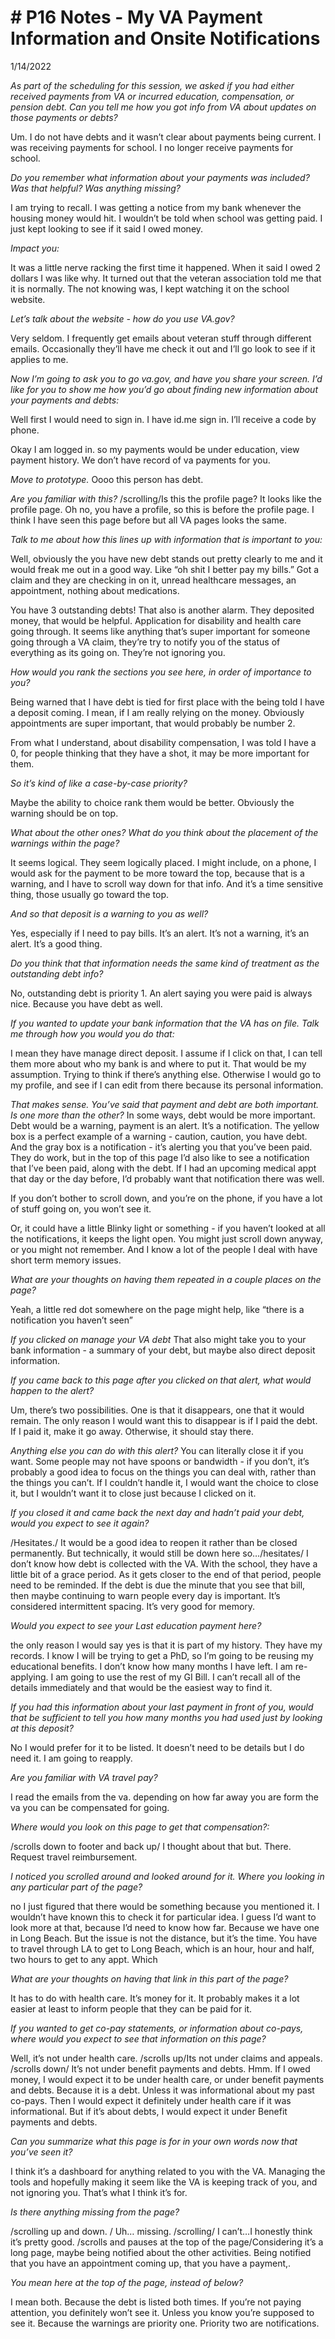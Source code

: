 # # P16 Notes - My VA Payment Information and Onsite Notifications

1/14/2022

*As part of the scheduling for this session, we asked if you had either received payments from VA or incurred education, compensation, or pension debt. Can you tell me how you got info from VA about updates on those payments or debts?* 

Um. I do not have debts and it wasn’t clear about payments being current. I was receiving payments for school. I no longer receive payments for school. 

*Do you remember what information about your payments was included? Was that helpful? Was anything missing?* 

I am trying to recall. I was getting a notice from my bank whenever the housing money would hit. I wouldn’t be told when school was getting paid. I just kept looking to see if it said I owed money.

*Impact you:* 

It was a little nerve racking the first time it happened. When it said I owed 2 dollars I was like why. It turned out that the veteran association told me that it is normally. The not knowing was, I kept watching it on the school website. 

*Let’s talk about the website - how do you use VA.gov?* 

Very seldom. I frequently get emails about veteran stuff through different emails. Occasionally they’ll have me check it out and I’ll go look to see if it applies to me. 

*Now I’m going to ask you to go va.gov, and have you share your screen. I’d like for you to show me how you’d go about finding new information about your payments and debts:* 

Well first I would need to sign in. I have id.me sign in. I’ll receive a code by phone. 

Okay I am logged in. so my payments would be under education, view payment history. We don’t have record of va payments for you. 

*Move to prototype.*
Oooo this person has debt.

*Are you familiar with this?*
/scrolling/Is this the profile page? It looks like the profile page. Oh no, you have a profile, so this is before the profile page. I think I have seen this page before but all VA pages looks the same. 


*Talk to me about how this lines up with information that is important to you:* 

Well, obviously the you have new debt stands out pretty clearly to me and it would freak me out in a good way. Like “oh shit I better pay my bills.” Got a claim and they are checking in on it, unread healthcare messages, an appointment, nothing about medications. 

You have 3 outstanding debts! That also is another alarm. They deposited money, that would be helpful. Application for disability and health care going through. It seems like anything that’s super important for someone going through a VA claim, they’re try to notify you of the status of everything as its going on. They’re not ignoring you. 

*How would you rank the sections you see here, in order of importance to you?* 

Being warned that I have debt is tied for first place with the being told I have a deposit coming. I mean, if I am really relying on the money. Obviously appointments are super important, that would probably be number 2. 

From what I understand, about disability compensation, I was told I have a 0, for people thinking that they have a shot, it may be more important for them. 

*So it’s kind of like a case-by-case priority?*

Maybe the ability to choice rank them would be better. Obviously the warning should be on top. 

*What about the other ones? What do you think about the placement of the warnings within the page?*

It seems logical. They seem logically placed. I might include, on a phone, I would ask for the payment to be more toward the top, because that is a warning, and I have to scroll way down for that info. And it’s a time sensitive thing, those usually go toward the top. 

*And so that deposit is a warning to you as well?*

Yes, especially if I need to pay bills. It’s an alert. It’s not a warning, it’s an alert. It’s a good thing.

*Do you think that that information needs the same kind of treatment as the outstanding debt info?*

No, outstanding debt is priority 1. An alert saying you were paid is always nice. Because you have debt as well.

*If you wanted to update your bank information that the VA has on file. Talk me through how you would you do that:* 

I mean they have manage direct deposit. I assume if I click on that, I can tell them more about who my bank is and where to put it. That would be my assumption. Trying to think if there’s anything else. Otherwise I would go to my profile, and see if I can edit from there because its personal information.

*That makes sense. You’ve said that payment and debt are both important. Is one more than the other?*
In some ways, debt would be more important. Debt would be a warning, payment is an alert. It’s a notification. The yellow box is a perfect example of a warning - caution, caution, you have debt. And the gray box is a notification - it’s alerting you that you’ve been paid. They do work, but in the top of this page I’d also like to see a notification that I’ve been paid, along with the debt. If I had an upcoming medical appt that day or the day before, I’d probably want that notification there was well.

If you don’t bother to scroll down, and you’re on the phone,  if you have a lot of stuff going on, you won’t see it.

Or, it could have a little Blinky light or something - if you haven’t looked at all the notifications, it keeps the light open. You might just scroll down anyway, or you might not remember. And I know a lot of the people I deal with have short term memory issues.

*What are your thoughts on having them repeated in a couple places on the page?*

Yeah, a little red dot somewhere on the page might help, like “there is a notification you haven’t seen”

*If you clicked on manage your VA debt*
That also might take you to your bank information - a summary of your debt, but maybe also direct deposit information.

*If you came back to this page after you clicked on that alert, what would happen to the alert?*

Um, there’s two possibilities. One is that it disappears, one that it would remain. The only reason I would want this to disappear is if I paid the debt. If I paid it, make it go away. Otherwise, it should stay there.

*Anything else you can do with this alert?* 
You can literally close it if you want. Some people may not have spoons or bandwidth - if you don’t, it’s probably a good idea to focus on the things you can deal with, rather than the things you can’t. If I couldn’t handle it, I would want the choice to close it, but I wouldn’t want it to close just because I clicked on it.

*If you closed it and came back the next day and hadn’t paid your debt, would you expect to see it again?*

/Hesitates./ It would be a good idea to reopen it rather than be closed permanently. But technically, it would still be down here so…/hesitates/ I don’t know how debt is collected with the VA. With the school, they have a little bit of a grace period. As it gets closer to the end of that period, people need to be reminded. If the debt is due the minute that you see that bill, then maybe continuing to warn people every day is important. It’s considered intermittent spacing. It’s very good for memory.

*Would you expect to see your Last education payment here?*

the only reason I would say yes is that it is part of my history. They have my records. I know I will be trying to get a PhD, so I’m going to be reusing my educational benefits. I don’t know how many months I have left. I am re-applying. I am going to use the rest of my GI Bill. I can’t recall all of the details immediately and that would be the easiest way to find it. 

*If you had this information about your last payment in front of you, would that be sufficient to tell you how many months you had used just by looking at this deposit?*

No I would prefer for it to be listed. It doesn’t need to be details but I do need it. I am going to reapply. 

*Are you familiar with VA travel pay?* 

I read the emails from the va. depending on how far away you are form the va you can be compensated for going. 

*Where would you look on this page to get that compensation?:* 

/scrolls down to footer and back up/ I thought about that but. There. Request travel reimbursement. 

*I noticed you scrolled around and looked around for it. Where you looking in any particular part of the page?*

no I just figured that there would be something because you mentioned it. I wouldn’t have known this to check it for particular idea.  I guess I’d want to look more at that, because I’d need to know how far. Because we have one in Long Beach. But the issue is not the distance, but it’s the time. You have to travel through LA to get to Long Beach, which is an hour, hour and half, two hours to get to any appt. Which

*What are your thoughts on having that link in this part of the page?*

It has to do with health care. It’s money for it. It probably makes it a lot easier at least to inform people that they can be paid for it.

*If you wanted to get co-pay statements, or information about co-pays, where would you expect to see that information on this page?*

Well, it’s not under health care. /scrolls up/Its not under claims and appeals. /scrolls down/ It’s not under benefit payments and debts. Hmm. If I owed money, I would expect it to be under health care, or under benefit payments and debts. Because it is a debt. Unless it was informational about my past co-pays. Then I would expect it definitely under health care if it was informational. But if it’s about debts, I would expect it under Benefit payments and debts.

*Can you summarize what this page is for in your own words now that you’ve seen it?*

I think it’s a dashboard for anything related to you with the VA. Managing the tools and hopefully making it seem like the VA is keeping track of you, and not ignoring you. That’s what I think it’s for.

*Is there anything missing from the page?*

/scrolling up and down. / Uh… missing. /scrolling/ I can’t…I honestly think it’s pretty good. /scrolls and pauses at the top of the page/Considering it’s a long page, maybe being notified about the other activities. Being notified that you have an appointment coming up, that you have a payment,.

*You mean here at the top of the page, instead of below?*

I mean both. Because the debt is listed both times.  If you’re not paying attention, you definitely won’t see it. Unless you know you’re supposed to see it. Because the warnings are priority one. Priority two are notifications.
